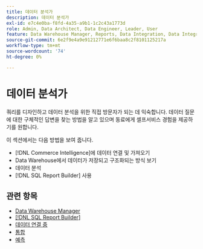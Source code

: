 ```yaml
---
title: 데이터 분석가
description: 데이터 분석가
exl-id: e7c4e0ba-f8fd-4a35-a9b1-1c2c43a1773d
role: Admin, Data Architect, Data Engineer, Leader, User
feature: Data Warehouse Manager, Reports, Data Integration, Data Integration
source-git-commit: 6e2f9e4a9e91212771e6f6baa8c2f8101125217a
workflow-type: tm+mt
source-wordcount: '74'
ht-degree: 0%

---
```


# 데이터 분석가

쿼리를 디자인하고 데이터 분석을 위한 직접 방문자가 되는 데 익숙합니다. 데이터 질문에 대한 구체적인 답변을 찾는 방법을 알고 있으며 동료에게 셀프서비스 경험을 제공하기를 원합니다.

이 섹션에서는 다음 방법을 보여 줍니다.
* [!DNL Commerce Intelligence]에 데이터 연결 및 가져오기
* Data Warehouse에서 데이터가 저장되고 구조화되는 방식 보기
* 데이터 분석
* [!DNL SQL Report Builder] 사용

## 관련 항목

* [Data Warehouse Manager](../mbi/data-analyst/data-warehouse-mgr/tour-dwm.md)
* [[!DNL SQL Report Builder]](data-analyst/dev-reports/sql-rpt-bldr.md)
* [데이터 연결 중](../mbi/data-analyst/importing-data/connecting-data/connecting-data.md)
* [통합](../mbi/data-analyst/importing-data/integrations/magento.md)
* [예측](../mbi/data-analyst/analysis/forecasting.md)

